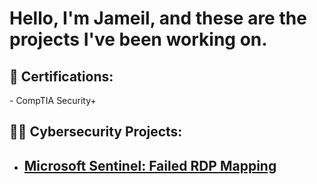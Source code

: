 <h1>Hello, I'm Jameil, and these are the projects I've been working on. <br/> </h1>

  
<h2>📃 Certifications:</h2>
 - CompTIA Security+

  
  
<h2>👨‍💻 Cybersecurity Projects:</h2>
  
- ## [Microsoft Sentinel: Failed RDP Mapping](https://github.com/jgib1/Sentinel-Lab)

